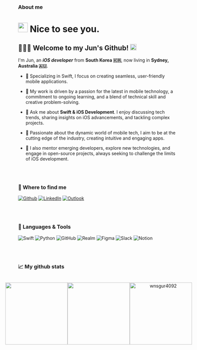 ### About me
<!-- Header -->
<h1><img src="https://emojis.slackmojis.com/emojis/images/1531849430/4246/blob-sunglasses.gif?1531849430" width="30"/> Nice to see you.</h1>

<h2>
  🙋🏻‍♂️ Welcome to my Jun's Github!   <img src="https://img.shields.io/github/followers/wnsgur4092?style=social" alt="github followers" height="20" /> 
</h2>

I'm Jun, an <b><i>iOS developer</i></b> from <b>South Korea 🇰🇷</b>, now living in <b>Sydney, Australia 🇦🇺</b>. 

- 🔑 Specializing in Swift, I focus on creating seamless, user-friendly mobile applications.

- 🧭 My work is driven by a passion for the latest in mobile technology, a commitment to ongoing learning, and a blend of technical skill and creative problem-solving.

- 💬 Ask me about **Swift & iOS Development**. I enjoy discussing tech trends, sharing insights on iOS advancements, and tackling complex projects.

- 🌟 Passionate about the dynamic world of mobile tech, I aim to be at the cutting edge of the industry, creating intuitive and engaging apps.

- 🚀 I also mentor emerging developers, explore new technologies, and engage in open-source projects, always seeking to challenge the limits of iOS development.

<br><br> <!-- Added space -->
<!-- Info -->
<h3>📍 Where to find me</h3>
<p>
  <a href="https://github.com/wnsgur4092" target="_blank"><img alt="Github" src="https://img.shields.io/badge/GitHub-%2312100E.svg?&style=for-the-badge&logo=Github&logoColor=white" /></a> 
  <a href="https://www.linkedin.com/in/juninsydney" target="_blank"><img alt="LinkedIn" src="https://img.shields.io/badge/linkedin-%230077B5.svg?&style=for-the-badge&logo=linkedin&logoColor=white" /></a> 
  <a href="mailto:junhyuk.lim@outlook.com" target="_blank"><img alt="Outlook" src="https://img.shields.io/badge/Outlook-0078D4.svg?&style=for-the-badge&logo=microsoft-outlook&logoColor=white" /></a>
</p>

<br><br> <!-- Added space -->
<!-- Stack -->
<h3>🔎 Languages & Tools</h3>
<p>
  <img alt="Swift" src="https://img.shields.io/badge/-Swift-FA7343?style=flat-square&logo=swift&logoColor=white" />
  <img alt="Python" src="https://img.shields.io/badge/-Python-3776AB?style=flat-square&logo=python&logoColor=white" />
  <img alt="GitHub" src="https://img.shields.io/badge/-GitHub-181717?style=flat-square&logo=github&logoColor=white" />
  <img alt="Realm" src="https://img.shields.io/badge/-Realm-39477F?style=flat-square&logo=realm&logoColor=white" />
  <img alt="Figma" src="https://img.shields.io/badge/-Figma-F24E1E?style=flat-square&logo=figma&logoColor=white" />
  <img alt="Slack" src="https://img.shields.io/badge/-Slack-4A154B?style=flat-square&logo=slack&logoColor=white" />
  <img alt="Notion" src="https://img.shields.io/badge/-Notion-000000?style=flat-square&logo=notion&logoColor=white" />
</p>



<!-- <img align="right" alt="GIF" src="https://github.com/abhisheknaiidu/abhisheknaiidu/blob/master/code.gif?raw=true" width="500" height="320" /> -->

<br><br> <!-- Added space -->

<h3 align="left">📈 My github stats</h3>
<br />

<div align="center" style="display: flex; justify-content: center; align-items: center;">
  <img src="https://github-readme-stats.vercel.app/api?username=wnsgur4092&show_icons=true&theme=gotham&locale=en" style="height: 195px;" />
  <img src="https://github-readme-stats.vercel.app/api/top-langs/?username=wnsgur4092&layout=compact&show_icons=true&theme=gotham&locale=en" style="height: 195px;" />
  <img src="https://github-readme-streak-stats.herokuapp.com/?user=wnsgur4092&theme=gotham" alt="wnsgur4092" style="height: 195px;" />
</div>


